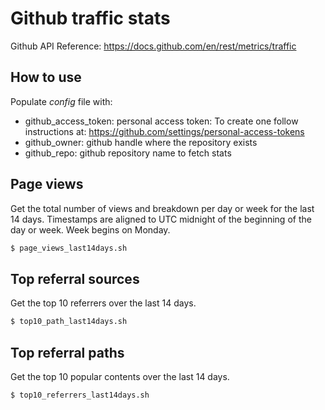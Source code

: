 # Github traffic stats

Github API Reference:
https://docs.github.com/en/rest/metrics/traffic

## How to use

Populate _config_ file with:

 - github_access_token: personal access token: To create one follow instructions at: https://github.com/settings/personal-access-tokens
 - github_owner: github handle where the repository exists
 - github_repo: github repository name to fetch stats

## Page views

Get the total number of views and breakdown per day or week for the last 14 days. Timestamps are aligned to UTC midnight of the beginning of the day or week. Week begins on Monday.

```bash
$ page_views_last14days.sh
```

## Top referral sources

Get the top 10 referrers over the last 14 days.

```bash
$ top10_path_last14days.sh
```

## Top referral paths

Get the top 10 popular contents over the last 14 days.

```bash
$ top10_referrers_last14days.sh
```